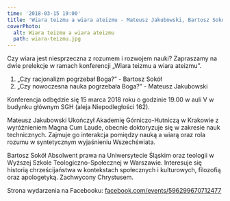 ```yaml
---
time: '2018-03-15 19:00'
title: 'Wiara teizmu a wiara ateizmu - Mateusz Jakubowski, Bartosz Sokół (SGH)'
coverPhoto:
  alt: Wiara teizmu a wiara ateizmu
  path: wiara-teizmu.jpg
---
```

Czy wiara jest niesprzeczna z rozumem i rozwojem nauki? Zapraszamy na dwie prelekcje w ramach konferencji &bdquo;Wiara teizmu a wiara ateizmu&rdquo;. 
1. &bdquo;Czy racjonalizm pogrzebał Boga?&rdquo; - Bartosz Sokół
2. &bdquo;Czy nowoczesna nauka pogrzebała Boga?&rdquo; - Mateusz Jakubowski

Konferencja odbędzie się 15 marca 2018 roku o godzinie 19.00 w auli V w budynku głównym SGH (aleja Niepodległości 162).

Mateusz Jakubowski
Ukończył Akademię Górniczo-Hutniczą w Krakowie z wyróżnieniem Magna Cum Laude, obecnie doktoryzuje się w zakresie nauk technicznych. Zajmuje go interakcja pomiędzy nauką a wiarą oraz rola rozumu w syntetycznym wyjaśnieniu Wszechświata.

Bartosz Sokół
Absolwent prawa na Uniwersytecie Śląskim oraz teologii w Wyższej Szkole Teologiczno-Społecznej w Warszawie. Interesuje się historią chrześcijaństwa w kontekstach społecznych i kulturowych, filozofią oraz apologetyką. Zachwycony Chrystusem.


Strona wydarzenia na Facebooku: [facebook.com/events/596299670712477](https://web.facebook.com/events/596299670712477/)